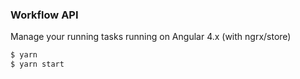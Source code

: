 ### Workflow API

Manage your running tasks running on Angular 4.x (with ngrx/store) 

```sh
$ yarn
$ yarn start
```
